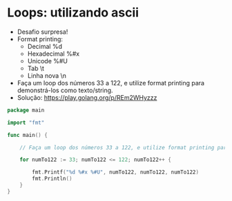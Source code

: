 # Loops: utilizando ascii

- Desafio surpresa!
- Format printing:
    - Decimal       %d
    - Hexadecimal   %#x
    - Unicode       %#U
    - Tab           \t
    - Linha nova    \n
- Faça um loop dos números 33 a 122, e utilize format printing para demonstrá-los como texto/string.
- Solução: https://play.golang.org/p/REm2WHyzzz

```go
package main

import "fmt"

func main() {

	// Faça um loop dos números 33 a 122, e utilize format printing para demonstrá-los como texto/string.

	for numTo122 := 33; numTo122 <= 122; numTo122++ {

		fmt.Printf("%d %#x %#U", numTo122, numTo122, numTo122)
		fmt.Println()
	}
}

```
